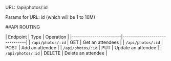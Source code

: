URL: /api/photos/:id

Params for URL: id (which will be 1 to 10M)

##API ROUTING

| Endpoint               | Type     | Operation          |
|------------------------|-------------------------------|
| `/api/photos/:id`      | GET      | Get an attendees   |
| `/api/photos/:id`      | POST     | Add an attendee    |
| `/api/photos/:id`      | PUT      | Update an attendee |
| `/api/photos/:id`      | DELETE   | Delete an attendee |

